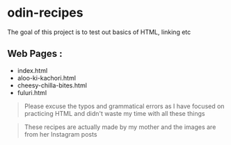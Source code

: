 # odin-recipes

The goal of this project is to test out basics of HTML, linking etc
## Web Pages :

- index.html
- aloo-ki-kachori.html
- cheesy-chilla-bites.html
- fuluri.html

> Please excuse the typos and grammatical errors as I have focused on practicing HTML and didn't waste my time with all these things

> These recipes are actually made by my mother and the images are from her Instagram posts 